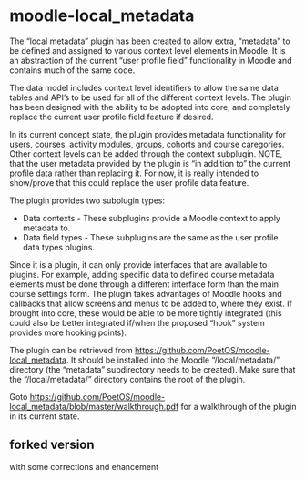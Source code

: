 # moodle-local_metadata

The “local metadata” plugin has been created to allow extra, “metadata” to be defined and
assigned to various context level elements in Moodle. It is an abstraction of the current “user
profile field” functionality in Moodle and contains much of the same code.

The data model includes context level identifiers to allow the same data tables and API’s to be
used for all of the different context levels. The plugin has been designed with the ability to be
adopted into core, and completely replace the current user profile field feature if desired.

In its current concept state, the plugin provides metadata functionality for users, courses,
activity modules, groups, cohorts and course caregories. Other context levels can be added through
the context subplugin. NOTE, that the user metadata provided by the plugin is “in addition to” the
current profile data rather than replacing it. For now, it is really intended to show/prove that
this could replace the user profile data feature.

The plugin provides two subplugin types:
- Data contexts - These subplugins provide a Moodle context to apply metadata to.
- Data field types - These subplugins are the same as the user profile data types plugins.

Since it is a plugin, it can only provide interfaces that are available to plugins. For example,
adding specific data to defined course metadata elements must be done through a different
interface form than the main course settings form. The plugin takes advantages of Moodle
hooks and callbacks that allow screens and menus to be added to, where they exist. If brought
into core, these would be able to be more tightly integrated (this could also be better integrated
if/when the proposed “hook” system provides more hooking points).

The plugin can be retrieved from https://github.com/PoetOS/moodle-local_metadata. It
should be installed into the Moodle “/local/metadata/” directory (the “metadata” subdirectory
needs to be created). Make sure that the “/local/metadata/” directory contains the root of the
plugin.

Goto https://github.com/PoetOS/moodle-local_metadata/blob/master/walkthrough.pdf for a walkthrough
of the plugin in its current state.

## forked version 
with some corrections and ehancement